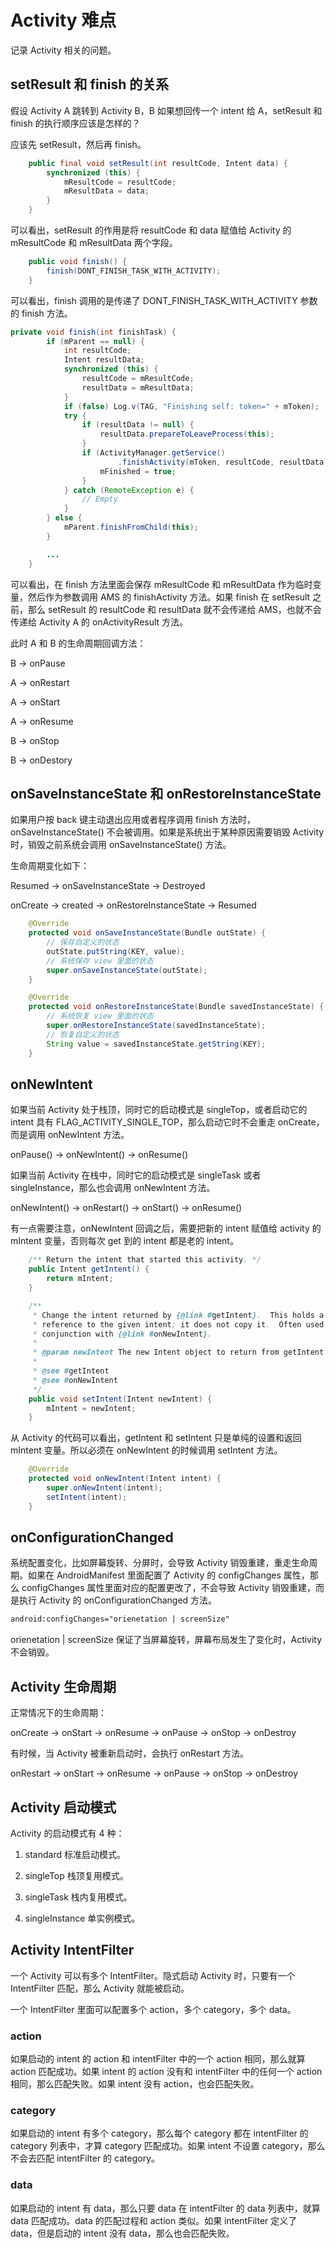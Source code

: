 # Activity 难点

记录 Activity 相关的问题。

## setResult 和 finish 的关系

假设 Activity A 跳转到 Activity B，B 如果想回传一个 intent 给 A，setResult 和 finish 的执行顺序应该是怎样的？

应该先 setResult，然后再 finish。

```java
    public final void setResult(int resultCode, Intent data) {
        synchronized (this) {
            mResultCode = resultCode;
            mResultData = data;
        }
    }
```

可以看出，setResult 的作用是将 resultCode 和 data 赋值给 Activity 的 mResultCode 和 mResultData 两个字段。

```java
    public void finish() {
        finish(DONT_FINISH_TASK_WITH_ACTIVITY);
    }
```

可以看出，finish 调用的是传递了 DONT_FINISH_TASK_WITH_ACTIVITY 参数的 finish 方法。

```java
private void finish(int finishTask) {
        if (mParent == null) {
            int resultCode;
            Intent resultData;
            synchronized (this) {
                resultCode = mResultCode;
                resultData = mResultData;
            }
            if (false) Log.v(TAG, "Finishing self: token=" + mToken);
            try {
                if (resultData != null) {
                    resultData.prepareToLeaveProcess(this);
                }
                if (ActivityManager.getService()
                        .finishActivity(mToken, resultCode, resultData, finishTask)) {
                    mFinished = true;
                }
            } catch (RemoteException e) {
                // Empty
            }
        } else {
            mParent.finishFromChild(this);
        }

        ...
    }
```

可以看出，在 finish 方法里面会保存 mResultCode 和 mResultData 作为临时变量，然后作为参数调用 AMS 的 finishActivity 方法。如果 finish 在 setResult 之前，那么 setResult 的 resultCode 和 resultData 就不会传递给 AMS，也就不会传递给 Activity A 的 onActivityResult 方法。

此时 A 和 B 的生命周期回调方法：

B -> onPause

A -> onRestart

A -> onStart

A -> onResume

B -> onStop

B -> onDestory


## onSaveInstanceState 和 onRestoreInstanceState

如果用户按 back 键主动退出应用或者程序调用 finish 方法时，onSaveInstanceState() 不会被调用。如果是系统出于某种原因需要销毁 Activity 时，销毁之前系统会调用 onSaveInstanceState() 方法。

生命周期变化如下：

Resumed -> onSaveInstanceState -> Destroyed

onCreate -> created -> onRestoreInstanceState -> Resumed

```java
    @Override
    protected void onSaveInstanceState(Bundle outState) {
        // 保存自定义的状态
        outState.putString(KEY, value);
        // 系统保存 view 里面的状态
        super.onSaveInstanceState(outState);
    }

    @Override
    protected void onRestoreInstanceState(Bundle savedInstanceState) {
        // 系统恢复 view 里面的状态
        super.onRestoreInstanceState(savedInstanceState);
        // 恢复自定义的状态
        String value = savedInstanceState.getString(KEY);
    }
```

## onNewIntent

如果当前 Activity 处于栈顶，同时它的启动模式是 singleTop，或者启动它的 intent 具有 FLAG_ACTIVITY_SINGLE_TOP，那么启动它时不会重走 onCreate，而是调用 onNewIntent 方法。

onPause() -> onNewIntent() -> onResume()

如果当前 Activity 在栈中，同时它的启动模式是 singleTask 或者 singleInstance，那么也会调用 onNewIntent 方法。

onNewIntent() -> onRestart() -> onStart() -> onResume()

有一点需要注意，onNewIntent 回调之后，需要把新的 intent 赋值给 activity 的 mIntent 变量，否则每次 get 到的 intent 都是老的 intent。

```java
    /** Return the intent that started this activity. */
    public Intent getIntent() {
        return mIntent;
    }

    /**
     * Change the intent returned by {@link #getIntent}.  This holds a
     * reference to the given intent; it does not copy it.  Often used in
     * conjunction with {@link #onNewIntent}.
     *
     * @param newIntent The new Intent object to return from getIntent
     *
     * @see #getIntent
     * @see #onNewIntent
     */
    public void setIntent(Intent newIntent) {
        mIntent = newIntent;
    }
```

从 Activity 的代码可以看出，getIntent 和 setIntent 只是单纯的设置和返回 mIntent 变量。所以必须在 onNewIntent 的时候调用 setIntent 方法。

```java
    @Override
    protected void onNewIntent(Intent intent) {
        super.onNewIntent(intent);
        setIntent(intent);
    }
```

## onConfigurationChanged

系统配置变化，比如屏幕旋转、分屏时，会导致 Activity 销毁重建，重走生命周期。如果在 AndroidManifest 里面配置了 Activity 的 configChanges 属性，那么 configChanges 属性里面对应的配置更改了，不会导致 Activity 销毁重建，而是执行 Activity 的 onConfigurationChanged 方法。

```xml
android:configChanges="orienetation | screenSize"
```

orienetation | screenSize 保证了当屏幕旋转，屏幕布局发生了变化时，Activity 不会销毁。

## Activity 生命周期

正常情况下的生命周期：

onCreate -> onStart -> onResume -> onPause -> onStop -> onDestroy

有时候，当 Activity 被重新启动时，会执行 onRestart 方法。

onRestart -> onStart -> onResume -> onPause -> onStop -> onDestroy

## Activity 启动模式

Activity 的启动模式有 4 种：

1. standard 标准启动模式。

2. singleTop 栈顶复用模式。

3. singleTask 栈内复用模式。

4. singleInstance 单实例模式。

## Activity IntentFilter

一个 Activity 可以有多个 IntentFilter。隐式启动 Activity 时，只要有一个 IntentFilter 匹配，那么 Activity 就能被启动。

一个 IntentFilter 里面可以配置多个 action，多个 category，多个 data。

### action

如果启动的 intent 的 action 和 intentFilter 中的一个 action 相同，那么就算 action 匹配成功。如果 intent 的 action 没有和 intentFilter 中的任何一个 action 相同，那么匹配失败。如果 intent 没有 action，也会匹配失败。

### category

如果启动的 intent 有多个 category，那么每个 category 都在 intentFilter 的 category 列表中，才算 category 匹配成功。如果 intent 不设置 category，那么不会去匹配 intentFilter 的 category。

### data

如果启动的 intent 有 data，那么只要 data 在 intentFilter 的 data 列表中，就算 data 匹配成功。data 的匹配过程和 action 类似。如果 intentFilter 定义了 data，但是启动的 intent 没有 data，那么也会匹配失败。
